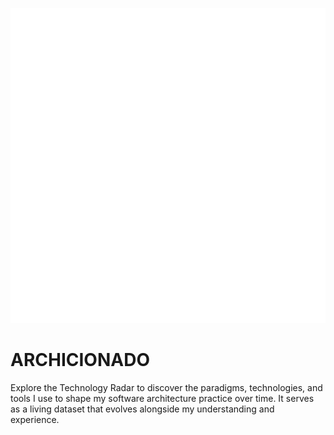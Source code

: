 ![](public/logo.svg)

# ARCHICIONADO

Explore the Technology Radar to discover the paradigms, technologies, and tools I use to shape my software architecture practice over time. It serves as a living dataset that evolves alongside my understanding and experience.
